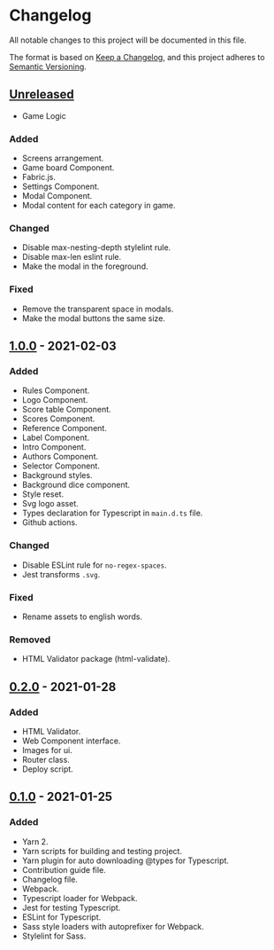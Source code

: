 # Changelog

All notable changes to this project will be documented in this file.

The format is based on [Keep a Changelog](https://keepachangelog.com/en/1.0.0/),
and this project adheres to [Semantic Versioning](https://semver.org/spec/v2.0.0.html).

## [Unreleased]

- Game Logic

### Added 

- Screens arrangement.
- Game board Component.
- Fabric.js.
- Settings Component.
- Modal Component.
- Modal content for each category in game.

### Changed

- Disable max-nesting-depth stylelint rule.
- Disable max-len eslint rule.
- Make the modal in the foreground.

### Fixed

- Remove the transparent space in modals.
- Make the modal buttons the same size.

## [1.0.0] - 2021-02-03

### Added

- Rules Component.
- Logo Component.
- Score table Component.
- Scores Component.
- Reference Component.
- Label Component.
- Intro Component.
- Authors Component.
- Selector Component.
- Background styles.
- Background dice component.
- Style reset.
- Svg logo asset.
- Types declaration for Typescript in `main.d.ts` file.
- Github actions.

### Changed

- Disable ESLint rule for `no-regex-spaces`.
- Jest transforms `.svg`.

### Fixed

- Rename assets to english words.

### Removed

- HTML Validator package (html-validate).

## [0.2.0] - 2021-01-28

### Added

- HTML Validator.
- Web Component interface.
- Images for ui.
- Router class.
- Deploy script.

## [0.1.0] - 2021-01-25

### Added

- Yarn 2.
- Yarn scripts for building and testing project.
- Yarn plugin for auto downloading @types for Typescript.
- Contribution guide file.
- Changelog file.
- Webpack.
- Typescript loader for Webpack.
- Jest for testing Typescript.
- ESLint for Typescript.
- Sass style loaders with autoprefixer for Webpack.
- Stylelint for Sass.

[unreleased]: https://github.com/ruljin/CodersCamp2020.Project.TypeScript.YahtzeeGame/compare/1.0.0...HEAD
[1.0.0]: https://github.com/ruljin/CodersCamp2020.Project.TypeScript.YahtzeeGame/compare/0.2.0...1.0.0
[0.2.0]: https://github.com/ruljin/CodersCamp2020.Project.TypeScript.YahtzeeGame/compare/0.1.0...0.2.0
[0.1.0]: https://github.com/ruljin/CodersCamp2020.Project.TypeScript.YahtzeeGame/releases/tag/0.1.0
